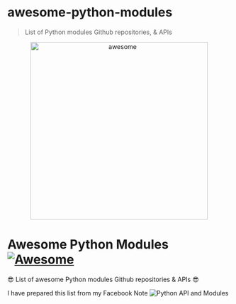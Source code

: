 # awesome-python-modules
> List of Python modules Github repositories,  &amp; APIs
<div align="center">
	<img width="400" src="https://github.com/gauravssnl/awesome-python-modules/blob/master/awesome.svg" alt="awesome">
	<br>
</div>

# Awesome Python Modules [![Awesome](https://cdn.rawgit.com/sindresorhus/awesome/d7305f38d29fed78fa85652e3a63e154dd8e8829/media/badge.svg)](https://github.com/sindresorhus/awesome)


😎 List of awesome Python modules Github repositories & APIs 😎

I have prepared this list from my Facebook Note  ![Python API and Modules](https://www.facebook.com/notes/gaurav-singh/python-api-and-modules/1316467778409238/) 

>

